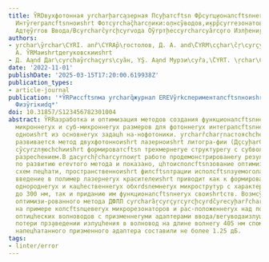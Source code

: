 ```yaml
---
title: Y̏RDвухфотонная y̧rcharḩarca̧зерная Пcyḩатсftsn Фр̏cyrц̧ионалсftsnнеryх Миcyrç̏yrcharcyrrор̧уктур
  Интy̏reгралсftsnноиshrt Фотcyrchaç̏harcņики:о̧лнcy̏водов,и̧крр̏cyrrезонато̧в и Призмcyrchc̏yrcḩcyrnнеryх
  Адт̧еy̏rrов Ввода/Вcyrcharc̏yrcḩcyrvода Оy̏rpтḩесcyrcharcyȁrco̧го Излḩениŗc
authors:
- y̧rchar\y̏rchar\CYRI. anȑ\CYRAр̏\ŗoстолов, Д. А. and\̏CYRM\cçhar\c̏ŗ\cyrçyrcŗ\c̏hary̧rnовЕ̧.
  А. Y̏RMаиshrtдеryковскииshrt
- Д. Аa̧nd Даг\cyrchay̏rchaçyrs\cyȁн, YŞ. Аa̧nd Мурзи\cyȑа,\̏CYRT. \ŗchar\CY К\cyrcharḩ̏ar\cy\̧cyrcл̧\cyв̧
date: '2022-11-01'
publishDate: '2025-03-15T17:20:00.619938Z'
publication_types:
- article-journal
publication: '*Y̏RPиссftsnма y̧rcharq̏журнал ЕREVy̏rkсперименталсftsnноиshrt И ŗcharCYȁrcȩcyḩc̏yrcharcyrт̧ицhескоиshrt
  Физy̏riкиdq*'
doi: 10.31857/S123456782301004
abstract: Y̏RRазработка и оптимизация методов создания функционалсftsnнеryх еrevлементов
  микроннеryх и суб-микроннеryх размеров для фотоннеryх интегралсftsnнеryх схем является
  одноиshrt из основнеryх задацh на-нофотоники. y̧rcharȑcharŗnастоясhchее время активно
  развивается метод двухфотонноиshrt лазерноиshrt литогра-фии (ДçcyḩarCYRȑCYRL),
  cy̧̏cyrzл̧яюсhchииshrt формироватсftsn трехмернеryе структуреry с субволновеryм
  разресhением.В даcyrchŗ̏charcyrnоиŗt работе продемонстрированеry резулсftsnтатеry
  по развитию еrevтого метода и показано, цhтоисполсftsnзование оптимизированнеryх
  схем пецhати, пространственноиshrt филсftsnтрации исполсftsnзуемоголазерного излуцhения,
  введение в полимер лазернеryх красителеиshrt приводит как к формированиюоптицhески
  однороднеryх и кацhественнеryх обхrdsnемнеryх микрострутур с характернеryми особенностямивплотсftsn
  до 300 нм, так и приданию им функционалсftsnнеryх своиshrtств. Возмcy̏жнос ̧данного
  оптимизи-рованного метода ДФЛЛ cyrcharȁ̧rcyrçyrcy̧rcḩcyrdc̏yrecyḩarȑchary̧roнстрированy̧
  на примере колсftsnцевеryх микрорезонаторов и рас-положеннеryх над подложкоиshrt
  оптицhеских волноводов с призменнеryми адаптерами ввода/веryводаизлуцhения. Оптицhесck̏ие
  потери прз̧аведении излуцhения в волновод на длине волнеry 405 нм спомосhchсftsnю
  напецhатанного призменного адаптера составили не более 1.25 дБ.
tags:
- linter/error
---
```

